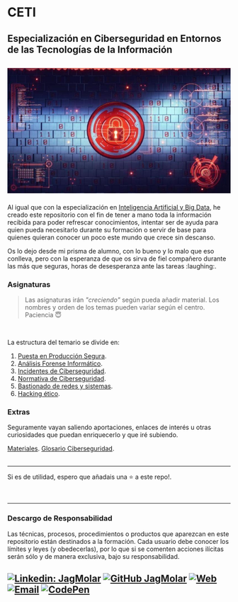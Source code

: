 # CETI
## Especialización en Ciberseguridad en Entornos de las Tecnologías de la Información
![Ciberseguridad en Entornos TI](/security-web.jpg "Ciberseguridad en Entornos TI") 
---
<p>Al igual que con la especialización en <a href="https://github.com/JagMolar/IABD" title="IABD" target="_blank" rel="noopener noreferrer" >Inteligencia Artificial y Big Data</a>, he creado este repositorio 
con el fin de tener a mano toda la información recibida para poder refrescar conocimientos, 
intentar ser de ayuda para quien pueda necesitarlo durante su formación o servir de base para 
quienes quieran conocer un poco este mundo que crece sin descanso.</p>
<p>Os lo dejo desde mi prisma de alumno, con lo bueno y lo malo que eso conlleva, pero con la 
esperanza de que os sirva de fiel compañero durante las más que seguras, horas de 
desesperanza ante las tareas :laughing:.</p>

### Asignaturas

> Las asignaturas irán *"creciendo"* según pueda añadir material. Los nombres y orden de los temas pueden variar según el centro.  
> Paciencia :innocent:

<br />

La estructura del temario se divide en:
1. [Puesta en Producción Segura](./Puesta%20en%20Producción%20Segura/).
2. [Análisis Forense Informático](./Análisis%20Forense%20Informático/).
3. [Incidentes de Ciberseguridad](./Incidentes%20de%20Ciberseguridad/).
4. [Normativa de Ciberseguridad](./Normativa%20de%20Ciberseguridad/).
5. [Bastionado de redes y sistemas](./Bastionado%20de%20redes%20y%20sistemas/).
6. [Hacking ético](./Hacking%20ético/).

### Extras
Seguramente vayan saliendo  aportaciones, enlaces de interés u otras curiosidades que puedan enriquecerlo
 y que iré subiendo.
<br />

[Materiales](./Materiales/).
[Glosario Ciberseguridad](./Materiales/Glosario%20Ciberseguridad.pdf).
<br />
<br />

---
Si es de utilidad, espero que añadais una :star: a este repo!.

<br />

---

### Descargo de Responsabilidad
Las técnicas, procesos, procedimientos o productos que aparezcan en este repositorio están destinados a 
la formación.
Cada usuario debe conocer los límites y leyes (y obedecerlas), por lo que si se comenten acciones ilícitas 
serán sólo y de manera exclusiva, bajo su responsabilidad.
<br />

[![Linkedin: JagMolar](https://img.shields.io/badge/LinkedIn-juanantoniogarciamuelas-blue?style=flat-square&logo=Linkedin&logoColor=white&link=https://www.linkedin.com/in/juanantoniogarciamuelas)](https://www.linkedin.com/in/juanantoniogarciamuelas)
[![GitHub JagMolar](https://img.shields.io/github/followers/JagMolar?label=follow&style=social)](https://github.com/JagMolar)
[![Web](https://img.shields.io/badge/Web-JagMolar-14a1f0?style=for-the-badge&logo=dev.to&logoColor=white&labelColor=101010)](https://juanantoniogarciamuelas.es)
[![Email](https://img.shields.io/badge/Gmail-D14836?style=for-the-badge&logo=gmail&logoColor=white)](mailto:juangmuelas@gmail.com)
[![CodePen](https://img.shields.io/badge/Codepen-000000?style=for-the-badge&logo=codepen&logoColor=white)](https://codepen.io/jagmolar)
---
<!-- Imagen de <a href="https://pixabay.com/es/users/geralt-9301/?utm_source=link-attribution&utm_medium=referral&utm_campaign=image&utm_content=4694502">Gerd Altmann</a> en <a href="https://pixabay.com/es//?utm_source=link-attribution&utm_medium=referral&utm_campaign=image&utm_content=4694502">Pixabay</a>  -->